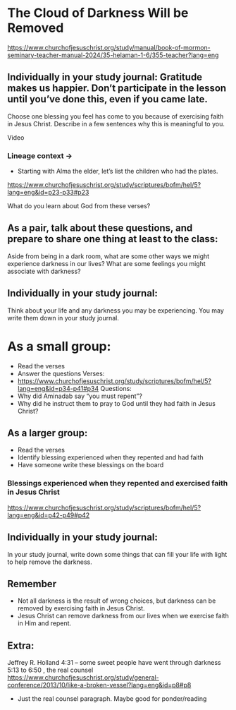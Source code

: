 # The Cloud of Darkness Will be Removed

https://www.churchofjesuschrist.org/study/manual/book-of-mormon-seminary-teacher-manual-2024/35-helaman-1-6/355-teacher?lang=eng

## Individually in your study journal: **Gratitude makes us happier. Don’t participate in the lesson until you’ve done this, even if you came late.**
Choose one blessing you feel has come to you because of exercising faith in Jesus Christ. Describe in a few sentences why this is meaningful to you.

Video

### Lineage context -> 
- Starting with Alma the elder, let’s list the children who had the plates. 

https://www.churchofjesuschrist.org/study/scriptures/bofm/hel/5?lang=eng&id=p23-p33#p23

What do you learn about God from these verses?

## As a pair, talk about these questions, and prepare to share one thing at least to the class:
Aside from being in a dark room, what are some other ways we might experience darkness in our lives? 
What are some feelings you might associate with darkness?


## Individually in your study journal: 
Think about your life and any darkness you may be experiencing. You may write them down in your study journal.


# As a small group: 
- Read the verses
- Answer the questions 
Verses: 
- https://www.churchofjesuschrist.org/study/scriptures/bofm/hel/5?lang=eng&id=p34-p41#p34
Questions: 
- Why did Aminadab say “you must repent”? 
- Why did he instruct them to pray to God until they had faith in Jesus Christ?


## As a larger group: 
- Read the verses
- Identify blessing experienced when they repented and had faith
- Have someone write these blessings on the board
### Blessings experienced when they repented and exercised faith in Jesus Christ 
https://www.churchofjesuschrist.org/study/scriptures/bofm/hel/5?lang=eng&id=p42-p49#p42



## Individually in your study journal: 
In your study journal, write down some things that can fill your life with light to help remove the darkness.

## Remember
- Not all darkness is the result of wrong choices, but darkness can be removed by exercising faith in Jesus Christ.
- Jesus Christ can remove darkness from our lives when we exercise faith in Him and repent.

## Extra: 


Jeffrey R. Holland
4:31 – some sweet people have went through darkness 
5:13 to 6:50 , the real counsel
https://www.churchofjesuschrist.org/study/general-conference/2013/10/like-a-broken-vessel?lang=eng&id=p8#p8
- Just the real counsel paragraph. Maybe good for ponder/reading




